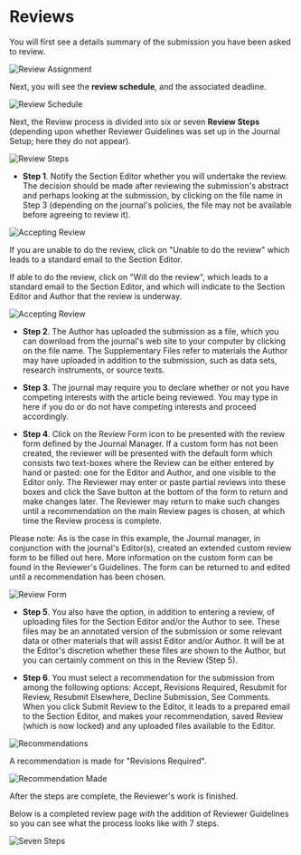 # Reviews

You will first see a details summary of the submission you have been asked to review.

![Review Assignment](images/chapter9/reviewer_3.png)  

Next, you will see the **review schedule**, and the associated deadline.

![Review Schedule](images/chapter9/reviewer_4.png)  

Next, the Review process is divided into six or seven **Review Steps** (depending upon whether Reviewer Guidelines was set up in the Journal Setup; here they do not appear).

![Review Steps](images/chapter9/reviewer_5.png)

* **Step 1**. Notify the Section Editor whether you will undertake the review. The decision should be made after reviewing the submission's abstract and perhaps looking at the submission, by clicking on the file name in Step 3 (depending on the journal's policies, the file may not be available before agreeing to review it).

![Accepting Review](images/chapter9/reviewer_6.png)

If you are unable to do the review, click on "Unable to do the review" which leads to a standard email to the Section Editor.

If able to do the review, click on "Will do the review", which leads to a standard email to the Section Editor, and which will indicate to the Section Editor and Author that the review is underway.

![Accepting Review](images/chapter9/reviewer_7.png)

* **Step 2**. The Author has uploaded the submission as a file, which you can download from the journal's web site to your computer by clicking on the file name. The Supplementary Files refer to materials the Author may have uploaded in addition to the submission, such as data sets, research instruments, or source texts.

* **Step 3**. The journal may require you to declare whether or not you have competing interests with the article being reviewed. You may type in here if you do or do not have competing interests and proceed accordingly.

* **Step 4**. Click on the Review Form icon to be presented with the review form defined by the Journal Manager.  If a custom form has not been created, the reviewer will be presented with the default form which consists two text-boxes where the Review can be either entered by hand or pasted: one for the Editor and Author, and one visible to the Editor only. The Reviewer may enter or paste partial reviews into these boxes and click the Save button at the bottom of the form to return and make changes later. The Reviewer may return to make such changes until a recommendation on the main Review pages is chosen, at which time the Review process is complete.

Please note: As is the case in this example, the Journal manager, in conjunction with the journal's Editor(s), created an extended custom review form to be filled out here. More information on the custom form can be found in the Reviewer's Guidelines. The form can be returned to and edited until a recommendation has been chosen.

![Review Form](images/chapter9/reviewer_9.png)

* **Step 5**. You also have the option, in addition to entering a review, of uploading files for the Section Editor and/or the Author to see. These files may be an annotated version of the submission or some relevant data or other materials that will assist Editor and/or Author. It will be at the Editor's discretion whether these files are shown to the Author, but you can certainly comment on this in the Review (Step 5).

* **Step 6**. You must select a recommendation for the submission from among the following options: Accept, Revisions Required, Resubmit for Review, Resubmit Elsewhere, Decline Submission, See Comments. When you click Submit Review to the Editor, it leads to a prepared email to the Section Editor, and makes your recommendation, saved Review (which is now locked) and any uploaded files available to the Editor.

![Recommendations](images/chapter9/reviewer_10.png)

A recommendation is made for "Revisions Required".

![Recommendation Made](images/chapter9/reviewer_11.png)

After the steps are complete, the Reviewer's work is finished.

Below is a completed review page *with* the addition of Reviewer Guidelines so you can see what the process looks like with 7 steps.

![Seven Steps](images/chapter9/reviewer_14.png)
